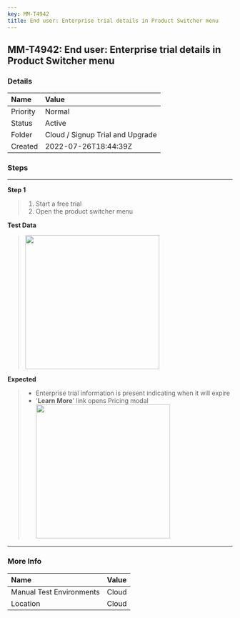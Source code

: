 ```yaml
---
key: MM-T4942
title: End user: Enterprise trial details in Product Switcher menu
---
```


## MM-T4942: End user: Enterprise trial details in Product Switcher menu

### Details

| Name     | Value                            |
| :------- | :------------------------------- |
| Priority | Normal                           |
| Status   | Active                           |
| Folder   | Cloud / Signup Trial and Upgrade |
| Created  | 2022-07-26T18:44:39Z             |

### Steps

<hr/>

**Step 1**

> <article><ol><li>Start a free trial</li><li>Open the product switcher menu</li></ol></article>

**Test Data**

> <article><img src="https://smartbear-tm4j-prod-us-west-2-attachment-rich-text.s3.us-west-2.amazonaws.com/embedded-f3277290f945470c4add5d21ef3dc7ca7b74388fc7152bfb6b99ae58c66a95a8-1658860961507-Screen+Shot+2022-07-26+at+2.38.21+PM.png" style="width:300px" class="fr-fil fr-dib" /></article>

**Expected**

> <article><ul><li>Enterprise trial information is present indicating when it will expire</li><li>'<strong>Learn More</strong>' link opens Pricing modal<br /><img src="https://smartbear-tm4j-prod-us-west-2-attachment-rich-text.s3.us-west-2.amazonaws.com/embedded-f3277290f945470c4add5d21ef3dc7ca7b74388fc7152bfb6b99ae58c66a95a8-1658861147013-Screen+Shot+2022-07-26+at+2.40.21+PM.png" style="width:300px" class="fr-fil fr-dib" /></li></ul></article>

<hr/>

### More Info

| Name                     | Value |
| :----------------------- | :---- |
| Manual Test Environments | Cloud |
| Location                 | Cloud |
